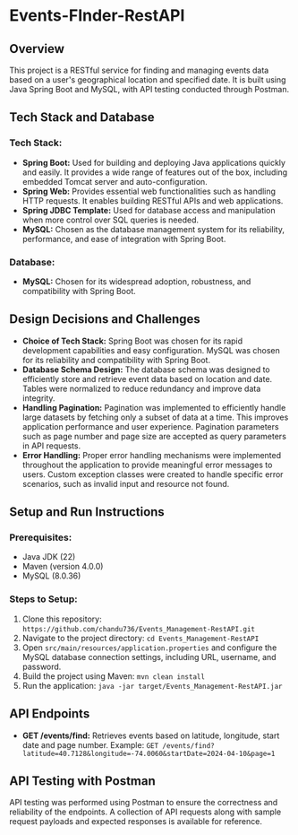 # Events-FInder-RestAPI

## Overview

This project is a RESTful service for finding and managing events data based on a user's geographical location and specified date. It is built using Java Spring Boot and MySQL, with API testing conducted through Postman.

## Tech Stack and Database

### Tech Stack:
- **Spring Boot:** Used for building and deploying Java applications quickly and easily. It provides a wide range of features out of the box, including embedded Tomcat server and auto-configuration.
- **Spring Web:** Provides essential web functionalities such as handling HTTP requests. It enables building RESTful APIs and web applications.
- **Spring JDBC Template:** Used for database access and manipulation when more control over SQL queries is needed.
- **MySQL:** Chosen as the database management system for its reliability, performance, and ease of integration with Spring Boot.

### Database:
- **MySQL:** Chosen for its widespread adoption, robustness, and compatibility with Spring Boot.

## Design Decisions and Challenges

- **Choice of Tech Stack:** Spring Boot was chosen for its rapid development capabilities and easy configuration. MySQL was chosen for its reliability and compatibility with Spring Boot.
- **Database Schema Design:** The database schema was designed to efficiently store and retrieve event data based on location and date. Tables were normalized to reduce redundancy and improve data integrity.
- **Handling Pagination:** Pagination was implemented to efficiently handle large datasets by fetching only a subset of data at a time. This improves application performance and user experience. Pagination parameters such as page number and page size are accepted as query parameters in API requests.
- **Error Handling:** Proper error handling mechanisms were implemented throughout the application to provide meaningful error messages to users. Custom exception classes were created to handle specific error scenarios, such as invalid input and resource not found.

## Setup and Run Instructions

### Prerequisites:
- Java JDK (22)
- Maven (version 4.0.0)
- MySQL (8.0.36)

### Steps to Setup:
1. Clone this repository: `https://github.com/chandu736/Events_Management-RestAPI.git`
2. Navigate to the project directory: `cd Events_Management-RestAPI`
3. Open `src/main/resources/application.properties` and configure the MySQL database connection settings, including URL, username, and password.
4. Build the project using Maven: `mvn clean install`
5. Run the application: `java -jar target/Events_Management-RestAPI.jar`

## API Endpoints

- **GET /events/find:** Retrieves events based on latitude, longitude, start date and page number.
  Example: `GET /events/find?latitude=40.7128&longitude=-74.0060&startDate=2024-04-10&page=1`

## API Testing with Postman

API testing was performed using Postman to ensure the correctness and reliability of the endpoints. A collection of API requests along with sample request payloads and expected responses is available for reference.
